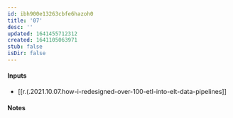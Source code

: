 ```yaml
---
id: ibh900e13263cbfe6hazoh0
title: '07'
desc: ''
updated: 1641455712312
created: 1641105063971
stub: false
isDir: false
---
```



#### Inputs

- [[r.(.2021.10.07.how-i-redesigned-over-100-etl-into-elt-data-pipelines]]

#### Notes


